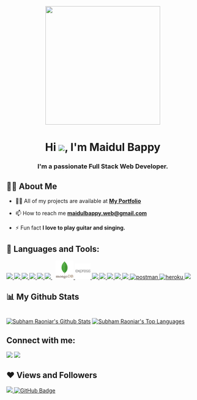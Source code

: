 <p align="center">
  <img width="300" height="310" src="https://i.ibb.co/8dK9jVc/Version-control-bro.png">
</p>

<h1 align="center">Hi <img src="https://raw.githubusercontent.com/MartinHeinz/MartinHeinz/master/wave.gif" width="30px">, I'm Maidul Bappy</h1>
<h3 align="center">I'm a passionate Full Stack Web Developer.</h3>


## 🙋‍♂️ About Me

- 👨‍💻 All of my projects are available at **[My Portfolio](maidulbappy-port.netlify.app)**

- 📫 How to reach me **maidulbappy.web@gmail.com**

- ⚡ Fun fact **I love to play guitar and singing.**

## 🚀 Languages and Tools:

<p align="left"> 
    <a href="https://www.w3.org/html/" target="_blank"> <img src="https://img.icons8.com/color/48/000000/html-5.png"/> </a> 
    <a href="https://www.w3schools.com/css/" target="_blank"> <img src="https://img.icons8.com/color/48/000000/css3.png"/> </a> 
    <a href="https://getbootstrap.com" target="_blank"> <img src="https://img.icons8.com/color/48/000000/bootstrap.png"/> </a>
    <a href="https://developer.mozilla.org/en-US/docs/Web/JavaScript" target="_blank"> <img src="https://img.icons8.com/color/48/000000/javascript.png"/> </a>
    <a href="https://reactjs.org/" target="_blank"> <img src="https://img.icons8.com/color/48/000000/react-native.png"/> </a>
    <a style="padding-right:8px;" href="https://nodejs.org" target="_blank"> <img src="https://img.icons8.com/color/48/000000/nodejs.png"/> </a> 
    <a href="https://www.mongodb.com/" target="_blank"> <img src="https://raw.githubusercontent.com/devicons/devicon/master/icons/mongodb/mongodb-original-wordmark.svg" alt="mongodb" width="48" height="48"/> </a>
    <a href="https://expressjs.com" target="_blank"> <img src="https://raw.githubusercontent.com/devicons/devicon/master/icons/express/express-original-wordmark.svg" alt="express" width="40" height="40"/> </a>
    <a href="https://firebase.google.com/" target="_blank"> <img src="https://img.icons8.com/color/48/000000/firebase.png"/> </a>
     <a href="https://redux.js.org" target="_blank"> <img src="https://img.icons8.com/color/48/000000/redux.png"/> </a>
    <a href="https://sass-lang.com/" target="_blank"> <img src="https://img.icons8.com/color/48/000000/sass.png"/> </a>
    <a href="https://material-ui.com/" target="_blank"> <img src="https://img.icons8.com/color/48/000000/material-ui.png"/> </a>
    <a href="https://jwt.io/" target="_blank"> <img src="https://img.icons8.com/color/48/000000/java-web-token.png"/> </a>
    <a href="https://postman.com" target="_blank"> <img src="https://www.vectorlogo.zone/logos/getpostman/getpostman-icon.svg" alt="postman" width="45" height="45"/> </a>
    <a href="https://heroku.com" target="_blank"> <img src="https://www.vectorlogo.zone/logos/heroku/heroku-icon.svg" alt="heroku" width="40" height="40"/> </a>
    <a href="https://git-scm.com/" target="_blank"> <img src="https://img.icons8.com/color/48/000000/git.png"/> </a> 
</p>

## 📊 My Github Stats
  <br/>
    <a href="https://github.com/maidul-bappy/github-readme-stats"><img alt="Subham Raoniar's Github Stats" src="https://github-readme-stats.vercel.app/api?username=maidul-bappy&show_icons=true&count_private=true&theme=react&hide_border=true&bg_color=0D1117" /></a>
  <a href="https://github.com/maidul-bappy/github-readme-stats"><img alt="Subham Raoniar's Top Languages" src="https://github-readme-stats.vercel.app/api/top-langs/?username=maidul-bappy&langs_count=8&count_private=true&layout=compact&theme=react&hide_border=true&bg_color=0D1117" /></a>
  <br/>


## Connect with me:
<p align="left">

<a href = "https://www.linkedin.com/in/maidulbappy/"><img src="https://img.icons8.com/fluent/48/000000/linkedin.png"/></a>
<a href = "https://facebook.com/maidul.bappy"><img src="https://img.icons8.com/fluent/48/000000/facebook-new.png"/></a>
</p>

## ❤ Views and Followers
<a href="https://github.com/Meghna-DAS/github-profile-views-counter">
    <img src="https://komarev.com/ghpvc/?username=maidul-bappy">
</a>
<a href="https://github.com/maidul-bappy?tab=followers"><img src="https://img.shields.io/github/followers/maidul-bappy?label=Followers&style=social" alt="GitHub Badge"></a>
